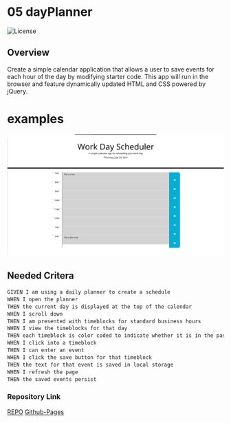 # 05 dayPlanner


![License](https://img.shields.io/badge/License-MIT-blue.svg)

## Overview

Create a simple calendar application that allows a user to save events for each hour of the day by modifying starter code. This app will run in the browser and feature dynamically updated HTML and CSS powered by jQuery.

# examples

![image](./assets/projectExample.png)

## Needed Critera


```md
GIVEN I am using a daily planner to create a schedule
WHEN I open the planner
THEN the current day is displayed at the top of the calendar
WHEN I scroll down
THEN I am presented with timeblocks for standard business hours
WHEN I view the timeblocks for that day
THEN each timeblock is color coded to indicate whether it is in the past, present, or future
WHEN I click into a timeblock
THEN I can enter an event
WHEN I click the save button for that timeblock
THEN the text for that event is saved in local storage
WHEN I refresh the page
THEN the saved events persist
```

### Repository Link

[REPO](https://github.com/Adaspeaks/dayPlanner)
[Github-Pages](https://adaspeaks.github.io/dayPlanner/)